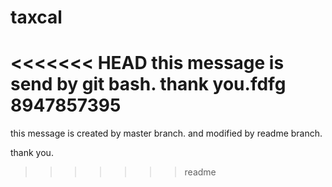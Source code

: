 # taxcal
<<<<<<< HEAD
this message is send by git bash.
thank you.fdfg
8947857395
=======
this message is created by master branch.
and modified by readme branch.

thank you.
>>>>>>> readme
